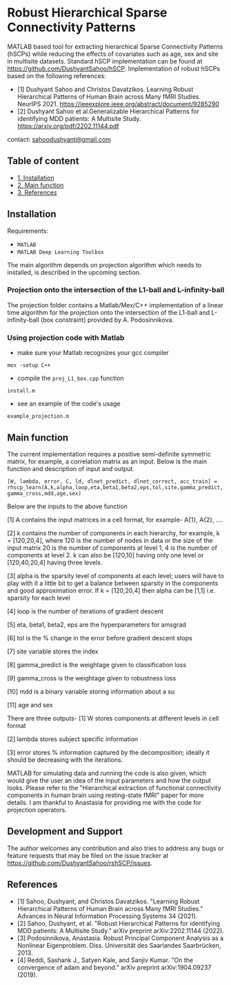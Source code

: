 # Robust Hierarchical Sparse Connectivity Patterns

MATLAB based tool for extracting hierarchical Sparse Connectivity Patterns (hSCPs) while reducing the effects of covariates such as age, sex and site in multisite datasets. Standard hSCP implementation can be found at https://github.com/DushyantSahoo/hSCP. Implementation of robust hSCPs based on the following references:

- [1] Dushyant Sahoo and Christos Davatzikos. Learning Robust Hierarchical Patterns of Human Brain across Many fMRI Studies. NeurIPS 2021. https://ieeexplore.ieee.org/abstract/document/9285290
- [2] Dushyant Sahoo et al.Generalizable Hierarchical Patterns for identifying MDD patients: A Multisite Study. https://arxiv.org/pdf/2202.11144.pdf

contact: sahoodushyant@gmail.com

## Table of content
- [1. Installation](#installation)
- [2. Main function](#main-function)
- [3. References](#references)

## Installation

Requirements:

* ``MATLAB``
* ``MATLAB Deep Learning Toolbox``

The main algorithm depends on projection algorithm which needs to installed, is described in the upcoming section.

### Projection onto the intersection of the L1-ball and L-infinity-ball

The projection folder contains a Matlab/Mex/C++ implementation of a linear time algorithm for the projection onto the intersection of the L1-ball and L-infinity-ball (box constraint) provided by A. Podosinnikova.

### Using projection code with Matlab

- make sure your Matlab recognizes your gcc compiler
```
mex -setup C++
```
- compile the ```proj_L1_box.cpp``` function
```
install.m
```
- see an example of the code's usage
```
example_projection.m
```

## Main function

The current implementation requires a positive semi-definite symmetric matrix, for example, a correlation matrix as an input. Below is the main function and description of input and output. 

```[W, lambda, error, C, ld, dlnet_predict, dlnet_correct, acc_train] = rhscp_learn(A,k,alpha,loop,eta,beta1,beta2,eps,tol,site,gamma_predict,gamma_cross,mdd,age,sex)```

Below are the inputs to the above function

[1] A contains the input matrices in a cell format, for example- A{1}, A{2}, ....

[2] k contains the number of components in each hierarchy, for example, k = [120,20,4], where 120 is the number of nodes in data or the size of the input matrix 20 is the number of components at level 1, 4 is the number of components at level 2. k can also be [120,10] having only one level or [120,40,20,4] having three levels.

[3] alpha is the sparsity level of components at each level; users will have to play with it a little bit to get a balance between sparsity in the components and good approximation error. If k = [120,20,4] then alpha can be [1,1] i.e. sparsity for each level

[4] loop is the number of iterations of gradient descent

[5] eta, beta1, beta2, eps are the hyperparameters for amsgrad

[6] tol is the % change in the error before gradient descent stops

[7] site variable stores the index 

[8] gamma_predict is the weightage given to classification loss

[9] gamma_cross is the weightage given to robustness loss

[10] mdd is a binary variable storing information about a su

[11] age and sex 

There are three outputs-
[1] W stores components at different levels in cell format

[2] lambda stores subject specific information

[3] error stores % information captured by the decomposition; ideally it should be decreasing with the iterations.
 

MATLAB for simulating data and running the code is also given, which would give the user an idea of the input parameters and how the output looks. Please refer to the "Hierarchical extraction of functional connectivity components in human brain using resting-state fMRI" paper for more details. I am thankful to Anastasia for providing me with the code for projection operators.

## Development and Support

The author welcomes any contribution and also tries to address any bugs
or feature requests that may be filed on the issue tracker at
<https://github.com/DushyantSahoo/rshSCP/issues>.


## References

- [1] Sahoo, Dushyant, and Christos Davatzikos. "Learning Robust Hierarchical Patterns of Human Brain across Many fMRI Studies." Advances in Neural Information Processing Systems 34 (2021).
- [2] Sahoo, Dushyant, et al. "Robust Hierarchical Patterns for identifying MDD patients: A Multisite Study." arXiv preprint arXiv:2202.11144 (2022).
- [3] Podosinnikova, Anastasia. Robust Principal Component Analysis as a Nonlinear Eigenproblem. Diss. Universität des Saarlandes Saarbrücken, 2013.
- [4] Reddi, Sashank J., Satyen Kale, and Sanjiv Kumar. "On the convergence of adam and beyond." arXiv preprint arXiv:1904.09237 (2019).
